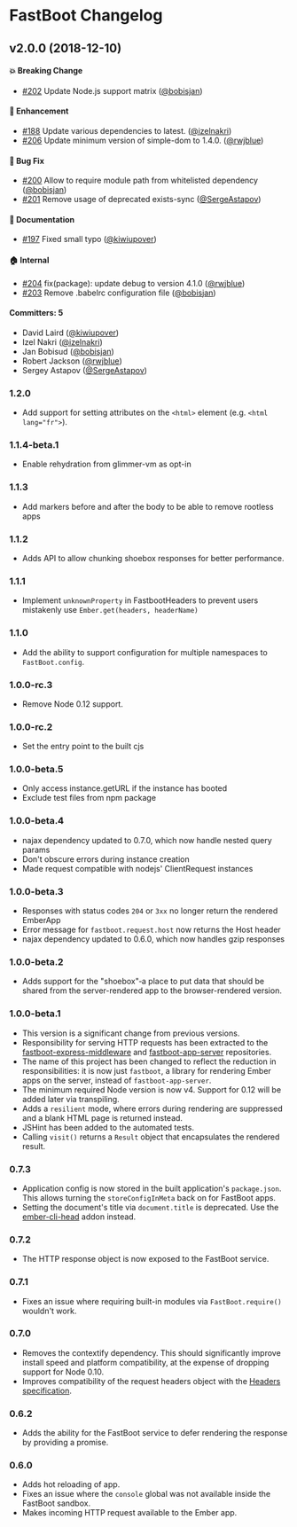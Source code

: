 # FastBoot Changelog

## v2.0.0 (2018-12-10)

#### :boom: Breaking Change
* [#202](https://github.com/ember-fastboot/fastboot/pull/202) Update Node.js support matrix ([@bobisjan](https://github.com/bobisjan))

#### :rocket: Enhancement
* [#188](https://github.com/ember-fastboot/fastboot/pull/188) Update various dependencies to latest. ([@izelnakri](https://github.com/izelnakri))
* [#206](https://github.com/ember-fastboot/fastboot/pull/206) Update minimum version of simple-dom to 1.4.0. ([@rwjblue](https://github.com/rwjblue))

#### :bug: Bug Fix
* [#200](https://github.com/ember-fastboot/fastboot/pull/200) Allow to require module path from whitelisted dependency ([@bobisjan](https://github.com/bobisjan))
* [#201](https://github.com/ember-fastboot/fastboot/pull/201) Remove usage of deprecated exists-sync ([@SergeAstapov](https://github.com/SergeAstapov))

#### :memo: Documentation
* [#197](https://github.com/ember-fastboot/fastboot/pull/197) Fixed small typo ([@kiwiupover](https://github.com/kiwiupover))

#### :house: Internal
* [#204](https://github.com/ember-fastboot/fastboot/pull/204) fix(package): update debug to version 4.1.0 ([@rwjblue](https://github.com/rwjblue))
* [#203](https://github.com/ember-fastboot/fastboot/pull/203) Remove .babelrc configuration file ([@bobisjan](https://github.com/bobisjan))

#### Committers: 5
- David Laird ([@kiwiupover](https://github.com/kiwiupover))
- Izel Nakri ([@izelnakri](https://github.com/izelnakri))
- Jan Bobisud ([@bobisjan](https://github.com/bobisjan))
- Robert Jackson ([@rwjblue](https://github.com/rwjblue))
- Sergey Astapov ([@SergeAstapov](https://github.com/SergeAstapov))

### 1.2.0

* Add support for setting attributes on the `<html>` element (e.g. `<html lang="fr">`).

### 1.1.4-beta.1

* Enable rehydration from glimmer-vm as opt-in

### 1.1.3

* Add markers before and after the body to be able to remove rootless apps

### 1.1.2

* Adds API to allow chunking shoebox responses for better performance.

### 1.1.1

* Implement `unknownProperty` in FastbootHeaders to prevent users mistakenly use `Ember.get(headers, headerName)`

### 1.1.0

* Add the ability to support configuration for multiple namespaces to `FastBoot.config`.

### 1.0.0-rc.3

* Remove Node 0.12 support.

### 1.0.0-rc.2

* Set the entry point to the built cjs

### 1.0.0-beta.5

* Only access instance.getURL if the instance has booted
* Exclude test files from npm package

### 1.0.0-beta.4

* najax dependency updated to 0.7.0, which now handle nested query
  params
* Don't obscure errors during instance creation
* Made request compatible with nodejs' ClientRequest instances

### 1.0.0-beta.3

* Responses with status codes `204` or `3xx` no longer return the
  rendered EmberApp
* Error message for `fastboot.request.host` now returns the Host header
* najax dependency updated to 0.6.0, which now handles gzip responses

### 1.0.0-beta.2

* Adds support for the "shoebox"‑a place to put data that should be
  shared from the server-rendered app to the browser-rendered version.

### 1.0.0-beta.1

* This version is a significant change from previous versions.
* Responsibility for serving HTTP requests has been extracted to the
  [fastboot-express-middleware](https://github.com/ember-fastboot/fastboot-express-middleware)
  and
  [fastboot-app-server](https://github.com/ember-fastboot/fastboot-app-server)
  repositories.
* The name of this project has been changed to reflect the reduction in
  responsibilities: it is now just `fastboot`, a library for rendering
  Ember apps on the server, instead of `fastboot-app-server`.
* The minimum required Node version is now v4. Support for 0.12 will be
  added later via transpiling.
* Adds a `resilient` mode, where errors during rendering are suppressed
  and a blank HTML page is returned instead.
* JSHint has been added to the automated tests.
* Calling `visit()` returns a `Result` object that encapsulates the
  rendered result.

### 0.7.3

* Application config is now stored in the built application's
  `package.json`. This allows turning the `storeConfigInMeta` back on
  for FastBoot apps.
* Setting the document's title via `document.title` is deprecated. Use the
  [ember-cli-head](https://github.com/ronco/ember-cli-head) addon
  instead.

### 0.7.2

* The HTTP response object is now exposed to the FastBoot service.

### 0.7.1

* Fixes an issue where requiring built-in modules via
  `FastBoot.require()` wouldn't work.

### 0.7.0

* Removes the contextify dependency. This should significantly improve
  install speed and platform compatibility, at the expense of dropping
  support for Node 0.10.
* Improves compatibility of the request headers object with the [Headers
  specification](https://developer.mozilla.org/en-US/docs/Web/API/Headers).

### 0.6.2

* Adds the ability for the FastBoot service to defer rendering the
  response by providing a promise.

### 0.6.0

* Adds hot reloading of app.
* Fixes an issue where the `console` global was not available inside the
  FastBoot sandbox.
* Makes incoming HTTP request available to the Ember app.
